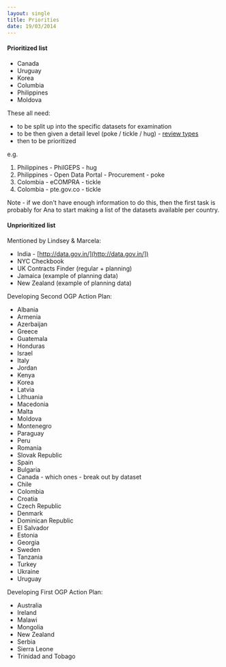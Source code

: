 ```yaml
---
layout: single
title: Priorities
date: 19/03/2014
---
```

#### Prioritized list
* Canada
* Uruguay
* Korea
* Columbia
* Philippines 
* Moldova

These all need:

- to be split up into the specific datasets for examination
- to be then given a detail level (poke / tickle / hug) - [review types](/pages/notes/datasets/review_types.html)
- then to be prioritized

e.g. 


1. Philippines - PhilGEPS - hug
1. Philippines - Open Data Portal - Procurement - poke
1. Colombia - eCOMPRA - tickle
1. Colombia - pte.gov.co - tickle

Note - if we don't have enough information to do this, then the first task is probably for Ana to start making a list of the datasets available per country.



#### Unprioritized list
Mentioned by Lindsey & Marcela:

* India - [http://data.gov.in/](http://data.gov.in/])
* NYC Checkbook
* UK Contracts Finder (regular + planning)
* Jamaica (example of planning data)
* New Zealand (example of planning data)

Developing Second OGP Action Plan:

* Albania
* Armenia
* Azerbaijan     
* Greece                                                                        
* Guatemala                                                                     
* Honduras                                                                      
* Israel                                                                        
* Italy                                                                         
* Jordan                                                                        
* Kenya                                                                         
* Korea                                                                         
* Latvia                                                                        
* Lithuania                                                                     
* Macedonia                                                                     
* Malta                                                                         
* Moldova                                                                       
* Montenegro                                                                    
* Paraguay                                                                      
* Peru                                                                          
* Romania                                                                       
* Slovak Republic                                                               
* Spain     
* Bulgaria                                                                      
* Canada - which ones - break out by dataset                                                                        
* Chile                                                                         
* Colombia                                                                      
* Croatia                                                                       
* Czech Republic                                                                
* Denmark                                                                       
* Dominican Republic                                                            
* El Salvador                                                                   
* Estonia                                                                       
* Georgia                                                                       
* Sweden                                                                        
* Tanzania                                                                      
* Turkey                                                                        
* Ukraine                                                                       
* Uruguay


Developing First OGP Action Plan:

* Australia                                                                     
* Ireland                                                                       
* Malawi                                                                        
* Mongolia                                                                      
* New Zealand                                                                   
* Serbia                                                                        
* Sierra Leone                                                                  
* Trinidad and Tobago 
